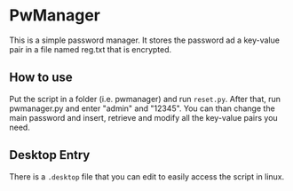 # PwManager
This is a simple password manager. It stores the password ad a key-value pair in a file named reg.txt that is encrypted.

## How to use
Put the script in a folder (i.e. pwmanager) and run `reset.py`. After that, run pwmanager.py and enter "admin" and "12345". You can than change the main password and insert, retrieve and modify all the key-value pairs you need.

## Desktop Entry
There is a `.desktop` file that you can edit to easily access the script in linux.